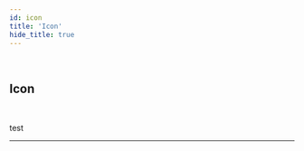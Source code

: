 ```yaml
---
id: icon
title: 'Icon'
hide_title: true
---
```


<br />

<div class="columnsTitle">
    <div class="column-left" style={{width: '7%'}}>
        <div class="iconComponentSVG"></div>
    </div>
    <div class="column-right" style={{width: '93%'}}>
        <h2 style={{color:'#B174E5',margin:'0'}}>Icon</h2>
    </div>
</div>



<br />

test 


---